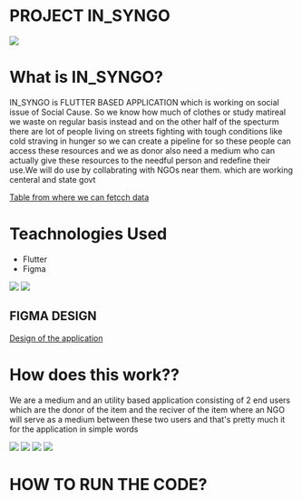 <h1>PROJECT IN_SYNGO</h1>
<img src= "https://user-images.githubusercontent.com/89659393/226292395-1dbff02e-a28a-4b0a-8982-e6c2ec5913b2.png"  style="align-items: center;"/>
<h1>What is IN_SYNGO?</h1>
<p>IN_SYNGO is FLUTTER BASED APPLICATION which is working on social issue of Social Cause.
So we know how much of clothes or study matireal we waste on regular basis instead and on the other half of the specturm there are lot of people living on streets fighting with tough conditions like cold straving in hunger so we can create a pipeline for so these people can access these resources and we as donor also need a medium who can actually give these resources to the needful person and redefine their use.We will do use by collabrating with NGOs near them. which are working centeral and state govt</p>
<a href='https://ngodarpan.gov.in/index.php/home/statewise_ngo/5865/28/1'>Table from where we can fetcch data</a>
<h1>Teachnologies Used</h1>
<ul>
<li>Flutter</li>
<li>Figma</li>
</ul>
<img src='https://user-images.githubusercontent.com/89659393/226487343-1699b7cb-8294-4d8e-9f31-13b3cef322a5.png'/>
<img src='https://user-images.githubusercontent.com/89659393/226487566-b9f881f6-8990-41fc-bd28-508d174cc674.png'/>

<h2>FIGMA DESIGN </h2>
<a href='https://www.figma.com/file/Eh384PsOoPS6kSdtg6fEvq/PWHACKATHON?node-id=0-1&t=8ck52USNSXEiVYyf-0'>Design of the application</a>


<h1>How does this work??</h1>
<p> We are a medium and an utility based application consisting of 2 end users which are the donor of the item and the reciver of the item where an NGO will serve as a medium between these two users and that's pretty much it for the application in simple words </p>
<img src ='https://user-images.githubusercontent.com/89659393/226295369-0a9a7263-b57b-4b53-87c5-13a558dbea02.png'/>
<img src='https://user-images.githubusercontent.com/89659393/226296062-9e4b10ac-b548-4fe4-916f-62d783ea6808.png'/>
<img src='https://user-images.githubusercontent.com/89659393/226296400-9f3704dd-d9ee-4abe-9d00-ae8f93d4471e.png'/>
<img src="https://media1.giphy.com/media/l5s71uAp3CzKwxwkoZ/giphy.gif?cid=ecf05e47rs74h0j9d0q7otnztpzbquvyvl2z53ajrbgtqp3b&rid=giphy.gif&ct=g"/>

# HOW TO RUN THE CODE?

